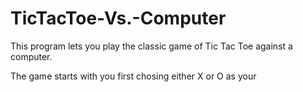 # TicTacToe-Vs.-Computer
This program lets you play the classic game of Tic Tac Toe against a computer.

The game starts with you first chosing either X or O as your 

